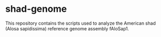 # shad-genome

This repository contains the scripts used to analyze the American shad (Alosa sapidissima) reference genome assembly fAloSap1.

